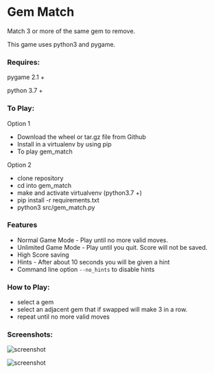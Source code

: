 # Gem Match
Match 3 or more of the same gem to remove.

This game uses python3 and pygame.

### Requires:
pygame 2.1 +

python 3.7 +

### To Play:
Option 1
- Download the wheel or tar.gz file from Github
- Install in a virtualenv by using pip
- To play gem_match

Option 2
- clone repository
- cd into gem_match
- make and activate virtualvenv (python3.7 +)
- pip install -r requirements.txt
- python3 src/gem_match.py

### Features
- Normal Game Mode - Play until no more valid moves.
- Unlimited Game Mode - Play until you quit. Score will not be saved.
- High Score saving
- Hints - After about 10 seconds you will be given a hint
- Command line option ```--no_hints``` to disable hints

### How to Play:
- select a gem
- select an adjacent gem that if swapped will make 3 in a row.
- repeat until no more valid moves

### Screenshots:

![screenshot](https://i.fluffy.cc/78bD6kdTxlCrK5cFF4LBZlqzZcGkRCMN.png)

![screenshot](https://i.fluffy.cc/kGH9Nhd8JtWCl2FmW0JF37r5QFvMFXC2.png)
